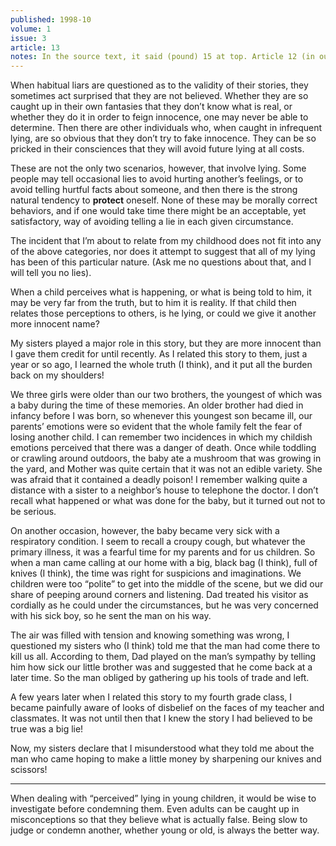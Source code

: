 ```yaml
---
published: 1998-10
volume: 1
issue: 3
article: 13
notes: In the source text, it said (pound) 15 at top. Article 12 (in our current numbering) said that there would be an Article 12 The Unforgettable Lie in the following installment. I believe that to be this, so I’ve titled it accordingly. Given that the numbering was off, I believe this may be Article 13, or perhaps was intended to be next, but was superseded by some other articles first.
---
```

When habitual liars are questioned as to the validity of their stories, they sometimes act surprised that they are not believed. Whether they are so caught up in their own fantasies that they don’t know what is real, or whether they do it in order to feign innocence, one may never be able to determine. Then there are other individuals who, when caught in infrequent lying, are so obvious that they don’t try to fake innocence. They can be so pricked in their consciences that they will avoid future lying at all costs.

These are not the only two scenarios, however, that involve lying. Some people may tell occasional lies to avoid hurting another’s feelings, or to avoid telling hurtful facts about someone, and then there is the strong natural tendency to **protect** oneself. None of these may be morally correct behaviors, and if one would take time there might be an acceptable, yet satisfactory, way of avoiding telling a lie in each given circumstance.

The incident that I’m about to relate from my childhood does not fit into any of the above categories, nor does it attempt to suggest that all of my lying has been of this particular nature. (Ask me no questions about that, and I will tell you no lies).

When a child perceives what is happening, or what is being told to him, it may be very far from the truth, but to him it is reality. If that child then relates those perceptions to others, is he lying, or could we give it another more innocent name?

My sisters played a major role in this story, but they are more innocent than I gave them credit for until recently. As I related this story to them, just a year or so ago, I learned the whole truth (I think), and it put all the burden back on my shoulders!

We three girls were older than our two brothers, the youngest of which was a baby during the time of these memories. An older brother had died in infancy before I was born, so whenever this youngest son became ill, our parents’ emotions were so evident that the whole family felt the fear of losing another child. I can remember two incidences in which my childish emotions perceived that there was a danger of death. Once while toddling or crawling around outdoors, the baby ate a mushroom that was growing in the yard, and Mother was quite certain that it was not an edible variety. She was afraid that it contained a deadly poison! I remember walking quite a distance with a sister to a neighbor’s house to telephone the doctor. I don’t recall what happened or what was done for the baby, but it turned out not to be serious.

On another occasion, however, the baby became very sick with a respiratory condition. I seem to recall a croupy cough, but whatever the primary illness, it was a fearful time for my parents and for us children. So when a man came calling at our home with a big, black bag (I think), full of knives (I think), the time was right for suspicions and imaginations. We children were too “polite” to get into the middle of the scene, but we did our share of peeping around corners and listening. Dad treated his visitor as cordially as he could under the circumstances, but he was very concerned with his sick boy, so he sent the man on his way.

The air was filled with tension and knowing something was wrong, I questioned my sisters who (I think) told me that the man had come there to kill us all. According to them, Dad played on the man’s sympathy by telling him how sick our little brother was and suggested that he come back at a later time. So the man obliged by gathering up his tools of trade and left.

A few years later when I related this story to my fourth grade class, I became painfully aware of looks of disbelief on the faces of my teacher and classmates. It was not until then that I knew the story I had believed to be true was a big lie!

Now, my sisters declare that I misunderstood what they told me about the man who came hoping to make a little money by sharpening our knives and scissors!

---- 
When dealing with “perceived” lying in young children, it would be wise to investigate before condemning them. Even adults can be caught up in misconceptions so that they believe what is actually false. Being slow to judge or condemn another, whether young or old, is always the better way. 

